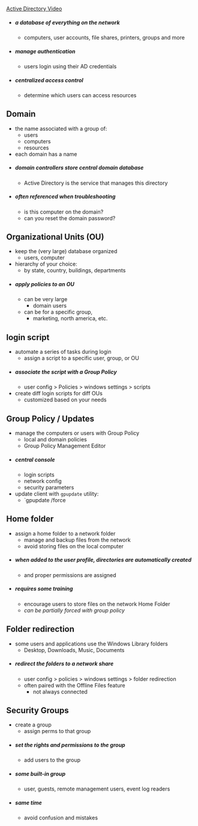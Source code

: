 [Active Directory Video](https://www.youtube.com/watch?v=VLWt0-8BOV4)
- ##### a database of everything on the network
	- computers, user accounts, file shares, printers, groups and more
- ##### manage authentication
	- users login using their AD credentials
- ##### centralized access control
	- determine which users can access resources
## Domain
- the name associated with a group of:
	- users
	- computers
	- resources
- each domain has a name
- ##### domain controllers store central domain database
	- Active Directory is the service that manages this directory
- ##### often referenced when troubleshooting
	- is this computer on the domain?
	- can you reset the domain password?

## Organizational Units (OU)
- keep the (very large) database organized
	- users, computer
- hierarchy of your choice:
	- by state, country, buildings, departments
- ##### apply policies to an OU
	- can be very large 
		- domain users
	- can be for a specific group,
		- marketing, north america, etc.

## login script
- automate a series of tasks during login
	- assign a script to a specific user, group, or OU
- ##### associate the script with a Group Policy
	- user config > Policies > windows settings > scripts
- create diff login scripts for diff OUs 
	- customized based on your needs

## Group Policy / Updates
- manage the computers or users with Group Policy
	- local and domain policies
	- Group Policy Management Editor
- ##### central console
	- login scripts 
	- network config
	- security parameters
- update client with `gpupdate` utility:
	- `gpupdate /force 

## Home folder 
- assign a home folder to a network folder
	- manage and backup files from the network
	- avoid storing files on the local computer
- ##### when added to the user profile, directories are automatically created
	- and proper permissions are assigned
- ##### requires some training 
	- encourage users to store files on the network Home Folder
	- *can be partially forced with group policy*

## Folder redirection 
- some users and applications use the Windows Library folders
	- Desktop, Downloads, Music, Documents 
- ##### redirect the folders to a network share
	- user config > policies > windows settings > folder redirection 
	- often paired with the Offline Files feature
		- not always connected

## Security Groups
- create a group
	- assign perms to that group
- ##### set the rights and permissions to the group
	- add users to the group
- ##### some built-in group
	- user, guests, remote management users, event log readers
- ##### same time
	- avoid confusion and mistakes